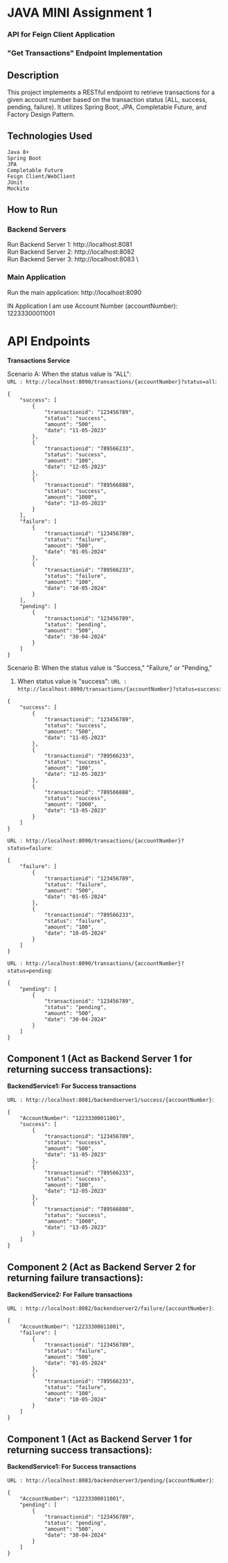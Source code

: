 # JAVA MINI Assignment 1

### API for Feign Client Application 
### "Get Transactions" Endpoint Implementation

## Description
This project implements a RESTful endpoint to retrieve transactions for a given account number based on the transaction status (ALL, success, pending, failure). It utilizes Spring Boot, JPA, Completable Future, and Factory Design Pattern.

## Technologies Used
    Java 8+
    Spring Boot
    JPA
    Completable Future
    Feign Client/WebClient
    JUnit
    Mockito

## How to Run
### Backend Servers
  Run Backend Server 1: http://localhost:8081 \
  Run Backend Server 2: http://localhost:8082 \
  Run Backend Server 3: http://localhost:8083 \
  
### Main Application
  Run the main application: http://localhost:8090


IN Application I am use Account Number (accountNumber): 12233300011001

# API Endpoints
**Transactions Service** 

Scenario A: When the status value is "ALL":\
```URL : http://localhost:8090/transactions/{accountNumber}?status=all```: 
```
{
    "success": [
        {
            "transactionid": "123456789",
            "status": "success",
            "amount": "500",
            "date": "11-05-2023"
        },
        {
            "transactionid": "789566233",
            "status": "success",
            "amount": "100",
            "date": "12-05-2023"
        },
        {
            "transactionid": "789566888",
            "status": "success",
            "amount": "1000",
            "date": "13-05-2023"
        }
    ],
    "failure": [
        {
            "transactionid": "123456789",
            "status": "failure",
            "amount": "500",
            "date": "01-05-2024"
        },
        {
            "transactionid": "789566233",
            "status": "failure",
            "amount": "100",
            "date": "10-05-2024"
        }
    ],
    "pending": [
        {
            "transactionid": "123456789",
            "status": "pending",
            "amount": "500",
            "date": "30-04-2024"
        }
    ]
}

```
Scenario B: When the status value is "Success," "Failure," or "Pending,"

1. When status value is "success":
```URL : http://localhost:8090/transactions/{accountNumber}?status=success```: 

```
{
    "success": [
        {
            "transactionid": "123456789",
            "status": "success",
            "amount": "500",
            "date": "11-05-2023"
        },
        {
            "transactionid": "789566233",
            "status": "success",
            "amount": "100",
            "date": "12-05-2023"
        },
        {
            "transactionid": "789566888",
            "status": "success",
            "amount": "1000",
            "date": "13-05-2023"
        }
    ]
}
```

```URL : http://localhost:8090/transactions/{accountNumber}?status=failure```: 

```
{
    "failure": [
        {
            "transactionid": "123456789",
            "status": "failure",
            "amount": "500",
            "date": "01-05-2024"
        },
        {
            "transactionid": "789566233",
            "status": "failure",
            "amount": "100",
            "date": "10-05-2024"
        }
    ]
}
```

```URL : http://localhost:8090/transactions/{accountNumber}?status=pending```: 

```
{
    "pending": [
        {
            "transactionid": "123456789",
            "status": "pending",
            "amount": "500",
            "date": "30-04-2024"
        }
    ]
}
```
## Component 1 (Act as Backend Server 1 for returning success transactions): 

**BackendService1: For Success transactions**

```URL : http://localhost:8081/backendserver1/success/{accountNumber}```: 

```
{
    "AccountNumber": "12233300011001",
    "success": [
        {
            "transactionid": "123456789",
            "status": "success",
            "amount": "500",
            "date": "11-05-2023"
        },
        {
            "transactionid": "789566233",
            "status": "success",
            "amount": "100",
            "date": "12-05-2023"
        },
        {
            "transactionid": "789566888",
            "status": "success",
            "amount": "1000",
            "date": "13-05-2023"
        }
    ]
}
```

## Component 2 (Act as Backend Server 2 for returning failure transactions): 

**BackendService2: For Failure transactions**

```URL : http://localhost:8082/backendserver2/failure/{accountNumber}```: 

```
{
    "AccountNumber": "12233300011001",
    "failure": [
        {
            "transactionid": "123456789",
            "status": "failure",
            "amount": "500",
            "date": "01-05-2024"
        },
        {
            "transactionid": "789566233",
            "status": "failure",
            "amount": "100",
            "date": "10-05-2024"
        }
    ]
}
```

## Component 1 (Act as Backend Server 1 for returning success transactions): 

**BackendService1: For Success transactions**

```URL : http://localhost:8083/backendserver3/pending/{accountNumber}```: 

```
{
    "AccountNumber": "12233300011001",
    "pending": [
        {
            "transactionid": "123456789",
            "status": "pending",
            "amount": "500",
            "date": "30-04-2024"
        }
    ]
}
```

